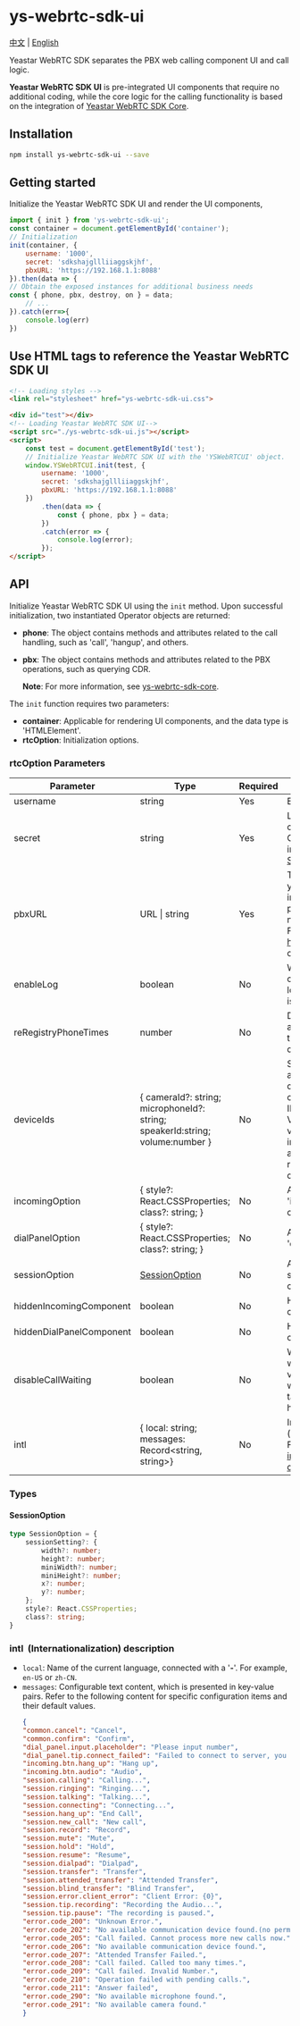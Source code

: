 # ys-webrtc-sdk-ui

[中文](./README_zh-CN.md) | [English](./README.md) 

Yeastar WebRTC SDK separates the PBX web calling component UI and call logic. 

**Yeastar WebRTC SDK UI** is pre-integrated UI components that require no additional coding, while the core logic for the calling functionality is based on the integration of  [Yeastar WebRTC SDK Core](https://github.com/Yeastar-PBX/ys-webrtc-sdk-core#readme).

## Installation

```bash
npm install ys-webrtc-sdk-ui --save
```

## Getting started

Initialize the Yeastar WebRTC SDK UI and render the UI components,
```js
import { init } from 'ys-webrtc-sdk-ui';
const container = document.getElementById('container');
// Initialization
init(container, {
    username: '1000',
    secret: 'sdkshajgllliiaggskjhf',
    pbxURL: 'https://192.168.1.1:8088'
}).then(data => {
// Obtain the exposed instances for additional business needs
const { phone, pbx, destroy, on } = data;
    // ...
}).catch(err=>{
    console.log(err)
})
```

## Use HTML tags to reference the Yeastar WebRTC SDK UI

```html
<!-- Loading styles -->
<link rel="stylesheet" href="ys-webrtc-sdk-ui.css">

<div id="test"></div>
<!-- Loading Yeastar WebRTC SDK UI-->
<script src="./ys-webrtc-sdk-ui.js"></script>
<script>
    const test = document.getElementById('test');
    // Initialize Yeastar WebRTC SDK UI with the 'YSWebRTCUI' object. 
    window.YSWebRTCUI.init(test, {
        username: '1000',
        secret: 'sdkshajgllliiaggskjhf',
        pbxURL: 'https://192.168.1.1:8088'
    })
        .then(data => {
            const { phone, pbx } = data;
        })
        .catch(error => {
            console.log(error);
        });
</script>
```

## API

Initialize Yeastar WebRTC SDK UI using the `init` method. Upon successful initialization, two instantiated Operator objects are returned: 

+ **phone**: The object contains methods and attributes related to the call handling, such as 'call', 'hangup', and others.
+ **pbx**: The object contains methods and attributes related to the PBX operations, such as querying  CDR.

	**Note**: For more information, see [ys-webrtc-sdk-core](https://github.com/Yeastar-PBX/ys-webrtc-sdk-core#readme).

The `init` function requires two parameters:

+ **container**: Applicable for rendering UI components, and the data type is 'HTMLElement'.
+ **rtcOption**: Initialization options.

### rtcOption Parameters

| Parameter | Type | Required | Description |
| --- | --- | --- | --- |
| username | string | Yes | Extension number. |
| secret | string | Yes | Login signature, which can be obtained using OPEN API. For more information, see [Obtain a Server-side Signature](https://github.com/Yeastar-PBX/ys-webrtc-sdk-core/blob/main/docs/CreateSign.md). |
| pbxURL | URL \| string | Yes | The URL for accessing your PBX system, including the transfer protocol and the port number.<br />For example, https://192.168.1.1:8088 or https://xx.xxx.com. |
| enableLog | boolean | No | Whether to enable log output and report error logs to PBX. This feature is enabled by default. |
| reRegistryPhoneTimes | number | No | Define the number of attempts to reconnect to the SIP service. By default, it is unlimited. |
| deviceIds | { cameraId?: string; microphoneId?: string; speakerId:string; volume:number } | No | Specify the IDs of the audio and video input devices, including the camera ID, microphone ID, and speaker ID.<br />Volume refers to the volume level for calls, incoming call ringtones, and keypad tones, ranging from 0 to 1. The default value is 0.6. |
| incomingOption | { style?: React.CSSProperties; class?: string;  } | No | Adjust the styling of the 'incoming call component'. |
| dialPanelOption | {  style?: React.CSSProperties; class?: string; } | No | Adjust the styling of the 'dial panel component'. |
| sessionOption | [SessionOption](#session-option) | No | Adjust the position and size of the 'call window component'. |
| hiddenIncomingComponent | boolean | No | Hide the 'incoming call component'. |
| hiddenDialPanelComponent | boolean | No | Hide the 'dial panel component'. |
| disableCallWaiting | boolean | No | Whether to disable call waiting. When setting this value to `true`, the PBX call waiting value does NOT take effect and PBX only handles single calls. |
| intl | { local: string; messages: Record\<string, string\>} | No | Internationalization (multilingual) settings.<br>For more information, see [intl  (Internationalization) description](#intl-settings). |

### Types

#### SessionOption

```ts
type SessionOption = {
    sessionSetting?: {
        width?: number;
        height?: number;
        miniWidth?: number;
        miniHeight?: number;
        x?: number;
        y?: number;
    };
    style?: React.CSSProperties;
    class?: string;
}
```

### <a id="intl-settings">intl  (Internationalization) description</a>

- `local`: Name of the current language, connected with a '**-**'. For example, `en-US` or `zh-CN`.
- `messages`: Configurable text content, which is presented in key-value pairs. Refer to the following content for specific configuration items and their default values.
	```json
	{
    "common.cancel": "Cancel",
    "common.confirm": "Confirm",
    "dial_panel.input.placeholder": "Please input number",
    "dial_panel.tip.connect_failed": "Failed to connect to server, you cannot initiate or answer a call. Trying to reconnect to the server.",
    "incoming.btn.hang_up": "Hang up",
    "incoming.btn.audio": "Audio",
    "session.calling": "Calling...",
    "session.ringing": "Ringing...",
    "session.talking": "Talking...",
    "session.connecting": "Connecting...",
    "session.hang_up": "End Call",
    "session.new_call": "New call",
    "session.record": "Record",
    "session.mute": "Mute",
    "session.hold": "Hold",
    "session.resume": "Resume",
    "session.dialpad": "Dialpad",
    "session.transfer": "Transfer",
    "session.attended_transfer": "Attended Transfer",
	"session.blind_transfer": "Blind Transfer",
    "session.error.client_error": "Client Error: {0}",
    "session.tip.recording": "Recording the Audio...",
    "session.tip.pause": "The recording is paused.",
    "error.code_200": "Unknown Error.",
    "error.code_202": "No available communication device found.(no permissions)",
    "error.code_205": "Call failed. Cannot process more new calls now.",
    "error.code_206": "No available communication device found.",
    "error.code_207": "Attended Transfer Failed.",
    "error.code_208": "Call failed. Called too many times.",
    "error.code_209": "Call failed. Invalid Number.",
    "error.code_210": "Operation failed with pending calls.",
    "error.code_211": "Answer failed",
    "error.code_290": "No available microphone found.",
    "error.code_291": "No available camera found."
	}
	```

